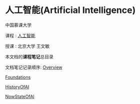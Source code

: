 # 人工智能(Artificial Intelligence)

中国慕课大学

课程 : [人工智能](http://www.icourse163.org/learn/PKU-1002188003?tid=1002311013)

授课 : 北京大学 王文敏



本文档的**课程笔记**总目录

文档笔记记录顺序:
[Overview](Overview.md)

[Foundations](Foundations.md)

[HistoryOfAI](HistoryOfAI.md)

[NowStateOfAI](NowStateOfAI.md)